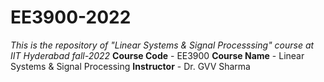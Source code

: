 # EE3900-2022
_This is the repository of "Linear Systems &amp; Signal Processsing" course at IIT Hyderabad fall-2022_
**Course Code** - EE3900
**Course Name** - Linear Systems & Signal Processing
**Instructor** - Dr. GVV Sharma
